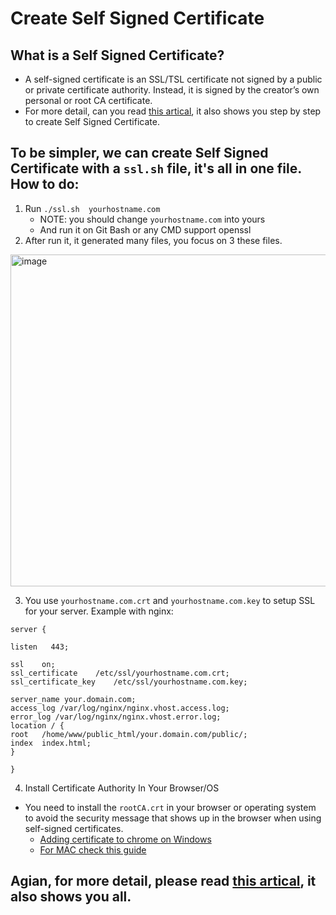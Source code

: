 # Create Self Signed Certificate
## What is a Self Signed Certificate?
 - A self-signed certificate is an SSL/TSL certificate not signed by a public or private certificate authority. Instead, it is signed by the creator’s own personal or root CA certificate.
 - For more detail, can you read [this artical](https://devopscube.com/create-self-signed-certificates-openssl), it also shows you step by step to create Self Signed Certificate.
## To be simpler, we can create Self Signed Certificate with a `ssl.sh` file, it's all in one file. How to do:
1. Run `./ssl.sh  yourhostname.com` 
	- NOTE: you should change `yourhostname.com` into yours
	- And run it on Git Bash or any CMD support openssl
2. After run it, it generated many files, you focus on 3 these files.
  <img width="531" alt="image" src="https://user-images.githubusercontent.com/8075534/195827294-915e0878-9e65-40b8-a99d-5da55fc5c97b.png">


3. You use `yourhostname.com.crt` and `yourhostname.com.key` to setup SSL for your server. Example with nginx:
  ```
  server {

  listen   443;

  ssl    on;
  ssl_certificate    /etc/ssl/yourhostname.com.crt;
  ssl_certificate_key    /etc/ssl/yourhostname.com.key;

  server_name your.domain.com;
  access_log /var/log/nginx/nginx.vhost.access.log;
  error_log /var/log/nginx/nginx.vhost.error.log;
  location / {
  root   /home/www/public_html/your.domain.com/public/;
  index  index.html;
  }

  }
  ```
4. Install Certificate Authority In Your Browser/OS
  - You need to install the `rootCA.crt` in your browser or operating system to avoid the security message that shows up in the browser when using self-signed certificates.
	  - [Adding certificate to chrome on Windows](https://docs.vmware.com/en/VMware-Adapter-for-SAP-Landscape-Management/2.1.0/Installation-and-Administration-Guide-for-VLA-Administrators/GUID-D60F08AD-6E54-4959-A272-458D08B8B038.html)
	  - [For MAC check this guide](https://support.apple.com/en-in/guide/keychain-access/kyca2431/mac)

## Agian, for more detail, please read [this artical](https://devopscube.com/create-self-signed-certificates-openssl), it also shows you all.
